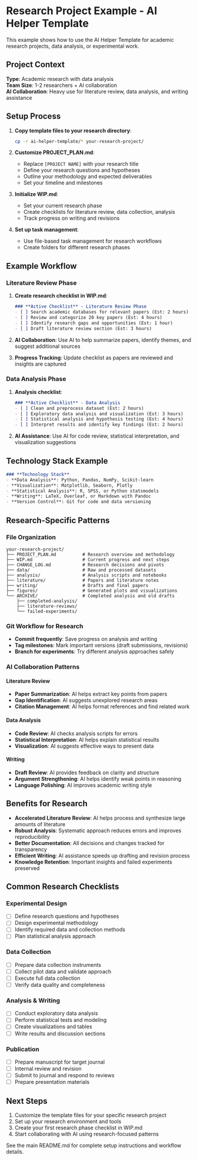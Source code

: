 # Research Project Example - AI Helper Template

This example shows how to use the AI Helper Template for academic research projects, data analysis, or experimental work.

## Project Context

**Type**: Academic research with data analysis  
**Team Size**: 1-2 researchers + AI collaboration  
**AI Collaboration**: Heavy use for literature review, data analysis, and writing assistance  

## Setup Process

1. **Copy template files to your research directory**:
   ```bash
   cp -r ai-helper-template/* your-research-project/
   ```

2. **Customize PROJECT_PLAN.md**:
   - Replace `[PROJECT NAME]` with your research title
   - Define your research questions and hypotheses
   - Outline your methodology and expected deliverables
   - Set your timeline and milestones

3. **Initialize WIP.md**:
   - Set your current research phase
   - Create checklists for literature review, data collection, analysis
   - Track progress on writing and revisions

4. **Set up task management**:
   - Use file-based task management for research workflows
   - Create folders for different research phases

## Example Workflow

### Literature Review Phase

1. **Create research checklist in WIP.md**:
   ```markdown
   ### **Active Checklist** - Literature Review Phase
   - [ ] Search academic databases for relevant papers (Est: 2 hours)
   - [ ] Review and categorize 20 key papers (Est: 4 hours)
   - [ ] Identify research gaps and opportunities (Est: 1 hour)
   - [ ] Draft literature review section (Est: 3 hours)
   ```

2. **AI Collaboration**: Use AI to help summarize papers, identify themes, and suggest additional sources

3. **Progress Tracking**: Update checklist as papers are reviewed and insights are captured

### Data Analysis Phase

1. **Analysis checklist**:
   ```markdown
   ### **Active Checklist** - Data Analysis
   - [ ] Clean and preprocess dataset (Est: 2 hours)
   - [ ] Exploratory data analysis and visualization (Est: 3 hours)
   - [ ] Statistical analysis and hypothesis testing (Est: 4 hours)
   - [ ] Interpret results and identify key findings (Est: 2 hours)
   ```

2. **AI Assistance**: Use AI for code review, statistical interpretation, and visualization suggestions

## Technology Stack Example

```markdown
### **Technology Stack**
- **Data Analysis**: Python, Pandas, NumPy, Scikit-learn
- **Visualization**: Matplotlib, Seaborn, Plotly
- **Statistical Analysis**: R, SPSS, or Python statsmodels
- **Writing**: LaTeX, Overleaf, or Markdown with Pandoc
- **Version Control**: Git for code and data versioning
```

## Research-Specific Patterns

### File Organization
```
your-research-project/
├── PROJECT_PLAN.md          # Research overview and methodology
├── WIP.md                   # Current progress and next steps
├── CHANGE_LOG.md            # Research decisions and pivots
├── data/                    # Raw and processed datasets
├── analysis/                # Analysis scripts and notebooks
├── literature/              # Papers and literature notes
├── writing/                 # Drafts and final papers
├── figures/                 # Generated plots and visualizations
└── ARCHIVE/                 # Completed analysis and old drafts
    ├── completed-analysis/
    ├── literature-reviews/
    └── failed-experiments/
```

### Git Workflow for Research
- **Commit frequently**: Save progress on analysis and writing
- **Tag milestones**: Mark important versions (draft submissions, revisions)
- **Branch for experiments**: Try different analysis approaches safely

### AI Collaboration Patterns

#### Literature Review
- **Paper Summarization**: AI helps extract key points from papers
- **Gap Identification**: AI suggests unexplored research areas
- **Citation Management**: AI helps format references and find related work

#### Data Analysis
- **Code Review**: AI checks analysis scripts for errors
- **Statistical Interpretation**: AI helps explain statistical results
- **Visualization**: AI suggests effective ways to present data

#### Writing
- **Draft Review**: AI provides feedback on clarity and structure
- **Argument Strengthening**: AI helps identify weak points in reasoning
- **Language Polishing**: AI improves academic writing style

## Benefits for Research

- **Accelerated Literature Review**: AI helps process and synthesize large amounts of literature
- **Robust Analysis**: Systematic approach reduces errors and improves reproducibility
- **Better Documentation**: All decisions and changes tracked for transparency
- **Efficient Writing**: AI assistance speeds up drafting and revision process
- **Knowledge Retention**: Important insights and failed experiments preserved

## Common Research Checklists

### **Experimental Design**
- [ ] Define research questions and hypotheses
- [ ] Design experimental methodology
- [ ] Identify required data and collection methods
- [ ] Plan statistical analysis approach

### **Data Collection**
- [ ] Prepare data collection instruments
- [ ] Collect pilot data and validate approach
- [ ] Execute full data collection
- [ ] Verify data quality and completeness

### **Analysis & Writing**
- [ ] Conduct exploratory data analysis
- [ ] Perform statistical tests and modeling
- [ ] Create visualizations and tables
- [ ] Write results and discussion sections

### **Publication**
- [ ] Prepare manuscript for target journal
- [ ] Internal review and revision
- [ ] Submit to journal and respond to reviews
- [ ] Prepare presentation materials

## Next Steps

1. Customize the template files for your specific research project
2. Set up your research environment and tools
3. Create your first research phase checklist in WIP.md
4. Start collaborating with AI using research-focused patterns

See the main README.md for complete setup instructions and workflow details. 